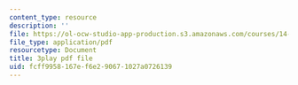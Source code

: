 ```yaml
---
content_type: resource
description: ''
file: https://ol-ocw-studio-app-production.s3.amazonaws.com/courses/14-01sc-principles-of-microeconomics-fall-2011/fcff9958167ef6e290671027a0726139_1dL8mTyyjRM.pdf
file_type: application/pdf
resourcetype: Document
title: 3play pdf file
uid: fcff9958-167e-f6e2-9067-1027a0726139
---
```

